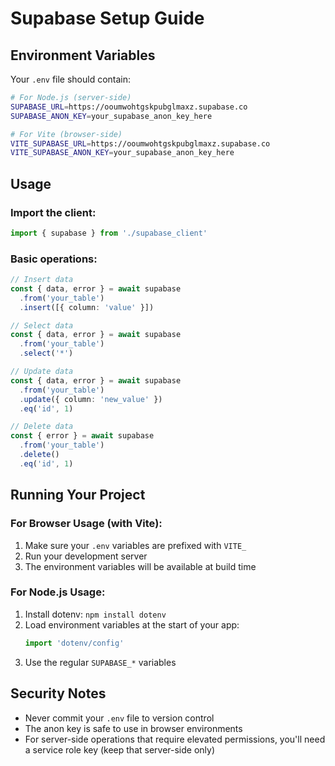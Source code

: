 # Supabase Setup Guide

## Environment Variables

Your `.env` file should contain:

```bash
# For Node.js (server-side)
SUPABASE_URL=https://ooumwohtgskpubglmaxz.supabase.co
SUPABASE_ANON_KEY=your_supabase_anon_key_here

# For Vite (browser-side)
VITE_SUPABASE_URL=https://ooumwohtgskpubglmaxz.supabase.co
VITE_SUPABASE_ANON_KEY=your_supabase_anon_key_here
```

## Usage

### Import the client:
```typescript
import { supabase } from './supabase_client'
```

### Basic operations:
```typescript
// Insert data
const { data, error } = await supabase
  .from('your_table')
  .insert([{ column: 'value' }])

// Select data
const { data, error } = await supabase
  .from('your_table')
  .select('*')

// Update data
const { data, error } = await supabase
  .from('your_table')
  .update({ column: 'new_value' })
  .eq('id', 1)

// Delete data
const { error } = await supabase
  .from('your_table')
  .delete()
  .eq('id', 1)
```

## Running Your Project

### For Browser Usage (with Vite):
1. Make sure your `.env` variables are prefixed with `VITE_`
2. Run your development server
3. The environment variables will be available at build time

### For Node.js Usage:
1. Install dotenv: `npm install dotenv`
2. Load environment variables at the start of your app:
   ```typescript
   import 'dotenv/config'
   ```
3. Use the regular `SUPABASE_*` variables

## Security Notes

- Never commit your `.env` file to version control
- The anon key is safe to use in browser environments
- For server-side operations that require elevated permissions, you'll need a service role key (keep that server-side only)
